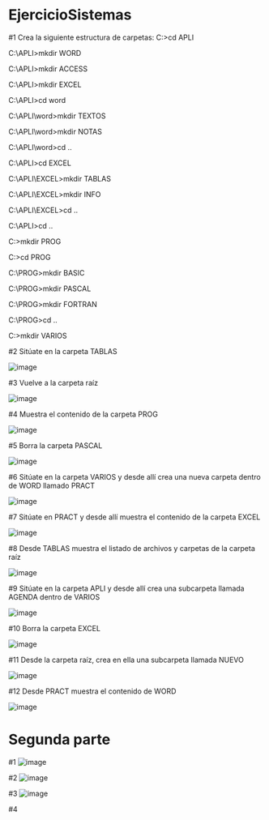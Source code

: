 # EjercicioSistemas

#1 Crea la siguiente estructura de carpetas:
C:\>cd APLI

C:\APLI>mkdir WORD

C:\APLI>mkdir ACCESS

C:\APLI>mkdir EXCEL

C:\APLI>cd word

C:\APLI\word>mkdir TEXTOS

C:\APLI\word>mkdir NOTAS

C:\APLI\word>cd ..

C:\APLI>cd EXCEL

C:\APLI\EXCEL>mkdir TABLAS

C:\APLI\EXCEL>mkdir INFO

C:\APLI\EXCEL>cd ..

C:\APLI>cd ..

C:\>mkdir PROG

C:\>cd PROG

C:\PROG>mkdir BASIC

C:\PROG>mkdir PASCAL

C:\PROG>mkdir FORTRAN

C:\PROG>cd ..

C:\>mkdir VARIOS

#2 Sitúate en la carpeta TABLAS

![image](https://user-images.githubusercontent.com/91744605/159032052-ea4deb64-99f1-442a-b742-d37484b6929b.png)

#3 Vuelve a la carpeta raíz

![image](https://user-images.githubusercontent.com/91744605/159032620-f89dbcdf-d2e3-425a-ac5c-b18aceb398df.png)

#4 Muestra el contenido de la carpeta PROG

![image](https://user-images.githubusercontent.com/91744605/159033297-f640b496-5c88-4254-9f52-f6948b6d1509.png)


#5 Borra la carpeta PASCAL

![image](https://user-images.githubusercontent.com/91744605/159033604-ba1f6213-c843-44ec-a93d-d1969e009a04.png)

#6 Sitúate en la carpeta VARIOS y desde allí crea una nueva carpeta dentro de WORD llamado
PRACT

![image](https://user-images.githubusercontent.com/91744605/159035556-594973dc-c76e-49c3-a551-d30ed62ce56a.png)

#7 Sitúate en PRACT y desde allí muestra el contenido de la carpeta EXCEL

![image](https://user-images.githubusercontent.com/91744605/159036055-e1f55dc6-3f4c-4f8d-8c5c-ea4e725c10be.png)

#8 Desde TABLAS muestra el listado de archivos y carpetas de la carpeta raíz

![image](https://user-images.githubusercontent.com/91744605/159037190-b0a08286-891f-408b-b019-47b641cc451c.png)

#9 Sitúate en la carpeta APLI y desde allí crea una subcarpeta llamada AGENDA dentro de
VARIOS

![image](https://user-images.githubusercontent.com/91744605/159037835-3cd6a78a-d911-41a1-a788-79642b597984.png)

#10 Borra la carpeta EXCEL

![image](https://user-images.githubusercontent.com/91744605/159038361-1b105172-3b2c-4cf8-be20-89146553068c.png)

#11 Desde la carpeta raíz, crea en ella una subcarpeta llamada NUEVO

![image](https://user-images.githubusercontent.com/91744605/159038576-cf81f5f7-f05f-4fcb-98b1-e4c607810aae.png)

#12 Desde PRACT muestra el contenido de WORD

![image](https://user-images.githubusercontent.com/91744605/159039171-866b2eac-03c3-4c2c-8cfc-3651b3d37c2c.png)

# Segunda parte
#1
![image](https://user-images.githubusercontent.com/91744605/159045236-ce5f3f81-ab43-4568-9075-8c18abbc0187.png)

#2
![image](https://user-images.githubusercontent.com/91744605/159045811-34728737-37d1-41a0-9d91-2d0c8c608581.png)

#3
![image](https://user-images.githubusercontent.com/91744605/159046216-1f104a45-3e10-4073-873d-a6201f758b8d.png)

#4

